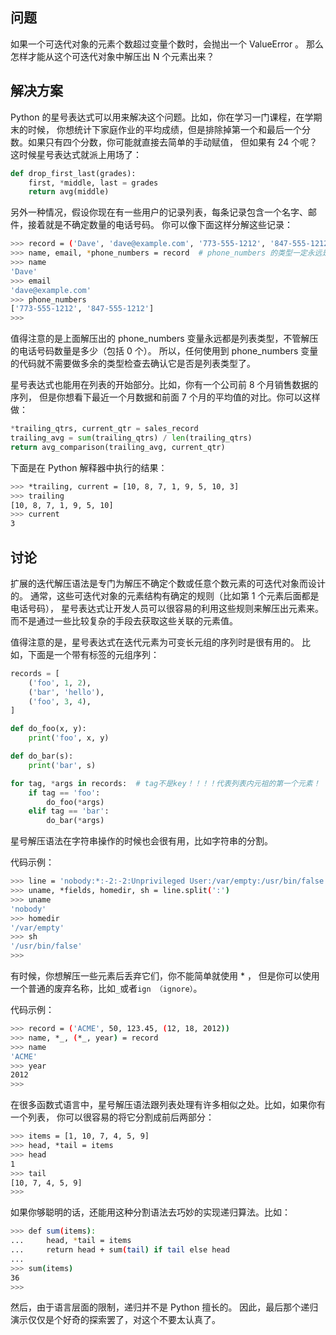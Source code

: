 ## 问题

如果一个可迭代对象的元素个数超过变量个数时，会抛出一个 ValueError 。 那么怎样才能从这个可迭代对象中解压出 N 个元素出来？

## 解决方案

Python 的星号表达式可以用来解决这个问题。比如，你在学习一门课程，在学期末的时候， 你想统计下家庭作业的平均成绩，但是排除掉第一个和最后一个分数。如果只有四个分数，你可能就直接去简单的手动赋值， 但如果有 24 个呢？这时候星号表达式就派上用场了：

```python
def drop_first_last(grades):
    first, *middle, last = grades
    return avg(middle)
```

另外一种情况，假设你现在有一些用户的记录列表，每条记录包含一个名字、邮件，接着就是不确定数量的电话号码。 你可以像下面这样分解这些记录：

```bash
>>> record = ('Dave', 'dave@example.com', '773-555-1212', '847-555-1212')
>>> name, email, *phone_numbers = record  # phone_numbers 的类型一定永远是列表类型[ ] !!!!!
>>> name
'Dave'
>>> email
'dave@example.com'
>>> phone_numbers
['773-555-1212', '847-555-1212']
>>>
```

值得注意的是上面解压出的 phone_numbers 变量永远都是列表类型，不管解压的电话号码数量是多少（包括 0 个）。 所以，任何使用到 phone_numbers 变量的代码就不需要做多余的类型检查去确认它是否是列表类型了。

星号表达式也能用在列表的开始部分。比如，你有一个公司前 8 个月销售数据的序列， 但是你想看下最近一个月数据和前面 7 个月的平均值的对比。你可以这样做：

```python
*trailing_qtrs, current_qtr = sales_record
trailing_avg = sum(trailing_qtrs) / len(trailing_qtrs)
return avg_comparison(trailing_avg, current_qtr)
```

下面是在 Python 解释器中执行的结果：

```bash
>>> *trailing, current = [10, 8, 7, 1, 9, 5, 10, 3]
>>> trailing
[10, 8, 7, 1, 9, 5, 10]
>>> current
3
```

## 讨论

扩展的迭代解压语法是专门为解压不确定个数或任意个数元素的可迭代对象而设计的。 通常，这些可迭代对象的元素结构有确定的规则（比如第 1 个元素后面都是电话号码）， 星号表达式让开发人员可以很容易的利用这些规则来解压出元素来。 而不是通过一些比较复杂的手段去获取这些关联的元素值。

值得注意的是，星号表达式在迭代元素为可变长元组的序列时是很有用的。 比如，下面是一个带有标签的元组序列：

```python
records = [
    ('foo', 1, 2),
    ('bar', 'hello'),
    ('foo', 3, 4),
]

def do_foo(x, y):
    print('foo', x, y)

def do_bar(s):
    print('bar', s)

for tag, *args in records:  # tag不是key！！！！代表列表内元祖的第一个元素！
    if tag == 'foo':
        do_foo(*args)
    elif tag == 'bar':
        do_bar(*args)
```

星号解压语法在字符串操作的时候也会很有用，比如字符串的分割。

代码示例：

```bash
>>> line = 'nobody:*:-2:-2:Unprivileged User:/var/empty:/usr/bin/false'
>>> uname, *fields, homedir, sh = line.split(':')
>>> uname
'nobody'
>>> homedir
'/var/empty'
>>> sh
'/usr/bin/false'
>>>
```

有时候，你想解压一些元素后丢弃它们，你不能简单就使用 * ， 但是你可以使用一个普通的废弃名称，比如`_`或者`ign （ignore）`。

代码示例：

```bash
>>> record = ('ACME', 50, 123.45, (12, 18, 2012))
>>> name, *_, (*_, year) = record
>>> name
'ACME'
>>> year
2012
>>>
```

在很多函数式语言中，星号解压语法跟列表处理有许多相似之处。比如，如果你有一个列表， 你可以很容易的将它分割成前后两部分：

```bash
>>> items = [1, 10, 7, 4, 5, 9]
>>> head, *tail = items
>>> head
1
>>> tail
[10, 7, 4, 5, 9]
>>>
```

如果你够聪明的话，还能用这种分割语法去巧妙的实现递归算法。比如：

```bash
>>> def sum(items):
...     head, *tail = items
...     return head + sum(tail) if tail else head
...
>>> sum(items)
36
>>>
```

然后，由于语言层面的限制，递归并不是 Python 擅长的。 因此，最后那个递归演示仅仅是个好奇的探索罢了，对这个不要太认真了。
